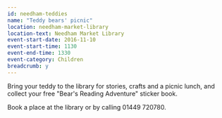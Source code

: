 ```yaml
---
id: needham-teddies
name: "Teddy bears' picnic"
location: needham-market-library
location-text: Needham Market Library
event-start-date: 2016-11-10
event-start-time: 1130
event-end-time: 1330
event-category: Children
breadcrumb: y
---
```

Bring your teddy to the library for stories, crafts and a picnic lunch, and collect your free "Bear's Reading Adventure" sticker book.

Book a place at the library or by calling 01449 720780.
